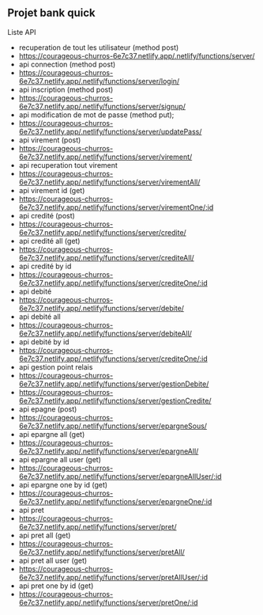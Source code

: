 ## Projet bank quick
Liste API
- recuperation de tout les utilisateur (method post)
- https://courageous-churros-6e7c37.netlify.app/.netlify/functions/server/ 
- api connection (method post)
- https://courageous-churros-6e7c37.netlify.app/.netlify/functions/server/login/
- api inscription (method post)
- https://courageous-churros-6e7c37.netlify.app/.netlify/functions/server/signup/
- api modification de mot de passe (method put);
- https://courageous-churros-6e7c37.netlify.app/.netlify/functions/server/updatePass/
- api virement (post)
- https://courageous-churros-6e7c37.netlify.app/.netlify/functions/server/virement/
- api recuperation tout virement
- https://courageous-churros-6e7c37.netlify.app/.netlify/functions/server/virementAll/
- api virement id (get)
- https://courageous-churros-6e7c37.netlify.app/.netlify/functions/server/virementOne/:id
- api credité (post)
- https://courageous-churros-6e7c37.netlify.app/.netlify/functions/server/credite/
- api credité all (get)
- https://courageous-churros-6e7c37.netlify.app/.netlify/functions/server/crediteAll/
- api credité by id
- https://courageous-churros-6e7c37.netlify.app/.netlify/functions/server/crediteOne/:id
- api debité 
- https://courageous-churros-6e7c37.netlify.app/.netlify/functions/server/debite/
- api debité all
- https://courageous-churros-6e7c37.netlify.app/.netlify/functions/server/debiteAll/
- api debité by id
- https://courageous-churros-6e7c37.netlify.app/.netlify/functions/server/crediteOne/:id
- api gestion point relais 
- https://courageous-churros-6e7c37.netlify.app/.netlify/functions/server/gestionDebite/
- https://courageous-churros-6e7c37.netlify.app/.netlify/functions/server/gestionCredite/
- api epagne (post)
- https://courageous-churros-6e7c37.netlify.app/.netlify/functions/server/epargneSous/
- api epargne all (get)
- https://courageous-churros-6e7c37.netlify.app/.netlify/functions/server/epargneAll/
- api epargne all user (get)
- https://courageous-churros-6e7c37.netlify.app/.netlify/functions/server/epargneAllUser/:id
- api epargne one by id (get)
- https://courageous-churros-6e7c37.netlify.app/.netlify/functions/server/epargneOne/:id
- api pret 
- https://courageous-churros-6e7c37.netlify.app/.netlify/functions/server/pret/
- api pret all (get)
- https://courageous-churros-6e7c37.netlify.app/.netlify/functions/server/pretAll/
- api pret all user (get)
- https://courageous-churros-6e7c37.netlify.app/.netlify/functions/server/pretAllUser/:id
- api pret one by id (get)
- https://courageous-churros-6e7c37.netlify.app/.netlify/functions/server/pretOne/:id
